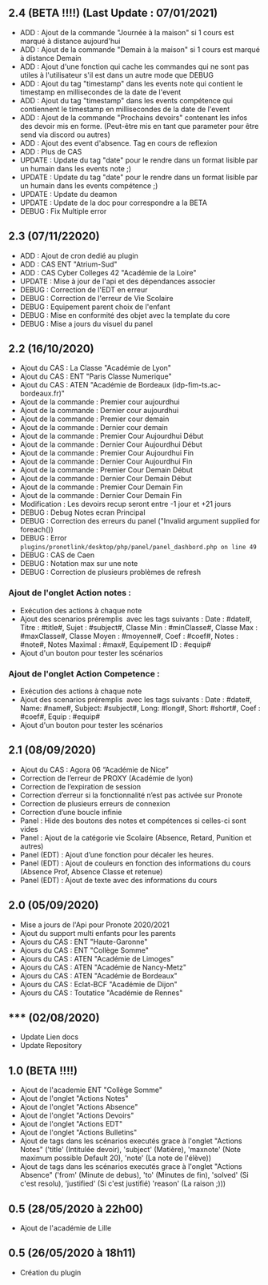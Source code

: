 ## 2.4 (BETA !!!!) (Last Update : 07/01/2021)
- ADD : Ajout de la commande "Journée à la maison" si 1 cours est marqué à distance aujourd'hui
- ADD : Ajout de la commande "Demain à la maison" si 1 cours est marqué à distance Demain
- ADD : Ajout d'une fonction qui cache les commandes qui ne sont pas utiles à l'utilisateur s'il est dans un autre mode que DEBUG
- ADD : Ajout du tag "timestamp" dans les events note qui contient le timestamp en millisecondes de la date de l'event
- ADD : Ajout du tag "timestamp" dans les events compétence qui contiennent le timestamp en millisecondes de la date de l'event
- ADD : Ajout de la commande "Prochains devoirs" contenant les infos des devoir mis en forme. (Peut-être mis en tant que parameter pour être send via discord ou autres)
- ADD : Ajout des event d'absence. Tag en cours de reflexion
- ADD : Plus de CAS
- UPDATE : Update du tag "date" pour le rendre dans un format lisible par un humain dans les events note ;) 
- UPDATE : Update du tag "date" pour le rendre dans un format lisible par un humain dans les events compétence ;) 
- UPDATE : Update du deamon
- UPDATE : Update de la doc pour correspondre a la BETA
- DEBUG : Fix Multiple error

## 2.3 (07/11/22020)
- ADD : Ajout de cron dedié au plugin
- ADD : CAS ENT "Atrium-Sud"
- ADD : CAS Cyber Colleges 42 "Académie de la Loire"
- UPDATE : Mise à jour de l'api et des dépendances associer 
- DEBUG : Correction de l'EDT en erreur
- DEBUG : Correction de l'erreur de Vie Scolaire
- DEBUG : Equipement parent choix de l'enfant
- DEBUG : Mise en conformité des objet avec la template du core
- DEBUG : Mise a jours du visuel du panel

## 2.2 (16/10/2020)
- Ajout du CAS : La Classe "Académie de Lyon"
- Ajout du CAS : ENT "Paris Classe Numerique"
- Ajout du CAS : ATEN "Académie de Bordeaux (idp-fim-ts.ac-bordeaux.fr)"
- Ajout de la commande : Premier cour aujourdhui
- Ajout de la commande : Dernier cour aujourdhui
- Ajout de la commande : Premier cour demain
- Ajout de la commande : Dernier cour demain
- Ajout de la commande : Premier Cour Aujourdhui Début
- Ajout de la commande : Dernier Cour Aujourdhui Début
- Ajout de la commande : Premier Cour Aujourdhui Fin
- Ajout de la commande : Dernier Cour Aujourdhui Fin
- Ajout de la commande : Premier Cour Demain Début
- Ajout de la commande : Dernier Cour Demain Début
- Ajout de la commande : Premier Cour Demain Fin
- Ajout de la commande : Dernier Cour Demain Fin
- Modification : Les devoirs recup seront entre -1 jour et +21 jours
- DEBUG : Debug Notes ecran Principal
- DEBUG : Correction des erreurs du panel ("Invalid argument supplied for foreach())
- DEBUG : Error `plugins/pronotlink/desktop/php/panel/panel_dashbord.php on line 49`
- DEBUG : CAS de Caen
- DEBUG : Notation max sur une note
- DEBUG : Correction  de plusieurs problèmes de refresh

### Ajout de l'onglet Action notes : 
- Exécution des actions à chaque note
- Ajout des scenarios préremplis  avec les tags suivants :  Date : #date#, Titre : #title#, Sujet : #subject#, Classe Min : #minClasse#, Classe Max : #maxClasse#, Classe Moyen : #moyenne#, Coef : #coef#, Notes : #note#, Notes Maximal : #max#, Equipement ID : #equip#
- Ajout d'un bouton pour tester les scénarios

### Ajout de l'onglet Action Competence : 
- Exécution des actions à chaque note
- Ajout des scenarios préremplis  avec les tags suivants : Date : #date#, Name: #name#, Subject: #subject#,  Long: #long#, Short: #short#, Coef : #coef#,  Equip : #equip#
- Ajout d'un bouton pour tester les scénarios


## 2.1 (08/09/2020)
- Ajout du CAS : Agora 06 “Académie de Nice”
- Correction de l’erreur de PROXY (Académie de lyon)
- Correction de l’expiration de session
- Correction d’erreur si la fonctionnalité n’est pas activée sur Pronote
- Correction de plusieurs erreurs de connexion
- Correction d’une boucle infinie
- Panel : Hide des boutons des notes et compétences si celles-ci sont vides
- Panel : Ajout de la catégorie vie Scolaire (Absence, Retard, Punition et autres)
- Panel (EDT) : Ajout d’une fonction pour décaler les heures.
- Panel (EDT) : Ajout de couleurs en fonction des informations du cours (Absence Prof, Absence Classe et retenue)
- Panel (EDT) : Ajout de texte avec des informations du cours

## 2.0 (05/09/2020)
- Mise a jours de l'Api pour Pronote 2020/2021
- Ajout du support multi enfants pour les parents
- Ajours du CAS : ENT "Haute-Garonne"
- Ajours du CAS : ENT "Collège Somme"
- Ajours du CAS : ATEN "Académie de Limoges"
- Ajours du CAS : ATEN "Académie de Nancy-Metz"
- Ajours du CAS : ATEN "Académie de Bordeaux"
- Ajours du CAS : Eclat-BCF "Académie de Dijon"
- Ajours du CAS : Toutatice "Académie de Rennes"


## *** (02/08/2020)
- Update Lien docs
- Update Repository

## 1.0 (BETA !!!!)
- Ajout de l'academie ENT "Collège Somme"
- Ajout de l'onglet "Actions Notes"
- Ajout de l'onglet "Actions Absence"
- Ajout de l'onglet "Actions Devoirs"
- Ajout de l'onglet "Actions EDT"
- Ajout de l'onglet "Actions Bulletins"
- Ajout de tags dans les scénarios executés grace à l'onglet "Actions Notes" ('title' (Intitulée devoir), 'subject' (Matière), 'maxnote' (Note maximum possible Default 20), 'note' (La note de l'élève))
- Ajout de tags dans les scénarios executés grace à l'onglet "Actions Absence" ('from' (Minute de debus), 'to' (Minutes de fin), 'solved' (Si c'est resolu), 'justified' (Si c'est justifié) 'reason' (La raison ;)))

## 0.5 (28/05/2020 à 22h00)
- Ajout de l'académie de Lille

## 0.5 (26/05/2020 à 18h11)
- Création du plugin 
